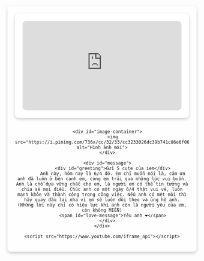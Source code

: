 <!DOCTYPE html> 
<html lang="vi">
<head>
    <meta charset="UTF-8">
    <meta name="viewport" content="width=device-width, initial-scale=1.0">
    <title>I Do - Đức Phúc</title>
    <style>
        body {
            display: flex;
            flex-direction: column;
            justify-content: flex-start;
            align-items: center;
            min-height: 100vh;
            background: url('https://cdn.xtmobile.vn/vnt_upload/news/01_2024/11/hinh-nen-dien-thoai-de-thuong-cho-nam-5-xtmobile.jpg') no-repeat center center fixed;
            background-size: cover;
            font-family: Arial, sans-serif;
            text-align: center;
            padding: 20px 20px;
            box-sizing: border-box;
            overflow: auto;
        }
        #content {
            width: 100%;
            max-width: 600px;
            background: rgba(255, 255, 255, 0.8);
            padding: 20px;
            border-radius: 10px;
            box-shadow: 0 4px 8px rgba(0, 0, 0, 0.2);
            margin: 20px 0;
        }
        #video-container, #image-container, #message {
            margin-bottom: 30px;
            padding: 20px;
            border-radius: 10px;
            background: rgba(255, 255, 255, 0.9);
            box-shadow: 0 4px 8px rgba(0, 0, 0, 0.2);
        }
        iframe {
            width: 100%;
            height: auto;
            aspect-ratio: 16 / 9;
            border-radius: 10px;
        }
        img {
            max-width: 100%;
            height: auto;
            border-radius: 10px;
        }
        #message {
            font-size: 16px;
            color: #000;
            font-weight: bold;
            text-align: justify;
            line-height: 1.6;
            padding-bottom: 50px;
            position: relative;
        }
        #love-message {
            position: absolute;
            bottom: 20px;
            right: 10px;
            font-size: 17px;
            color: black;
        }
        #greeting {
            font-size: 18px;
            font-weight: bold;
            text-align: center;
            margin-bottom: 10px;
        }
    </style>
</head>
<body>
    <div id="content">
        <div id="video-container">
            <iframe id="youtube-video" src="https://www.youtube.com/embed/IOe0tNoUGv8?autoplay=1&enablejsapi=1" title="YouTube video player" frameborder="0" allow="accelerometer; autoplay; clipboard-write; encrypted-media; gyroscope; picture-in-picture; web-share" referrerpolicy="strict-origin-when-cross-origin" allowfullscreen></iframe>
        </div>
        
        <div id="image-container">
            <img src="https://i.pinimg.com/736x/cc/32/33/cc3233026dc39b741c86e6f00093f988.jpg" alt="Hình ảnh mới">
        </div>
        
        <div id="message">
            <div id="greeting">Gửi S cute của iem</div>
            Anh này, hôm nay là 6/4 đó. Em chỉ muốn nói là, cảm ơn anh đã luôn ở bên cạnh em, cùng em trải qua những lúc vui buồn. Anh là chỗ dựa vững chắc cho em, là người em có thể tin tưởng và chia sẻ mọi điều. Chúc anh có một ngày 6/4 thật vui vẻ, luôn mạnh khỏe và thành công trong công việc. Nếu anh có mệt mỏi thì hãy quay đầu lại nha vì em sẽ luôn dõi theo và ủng hộ anh. (Những lời này chỉ có hiệu lực khi anh còn là người yêu của em, còn không MIỄN)
            <span id="love-message">Yêu anh ❤️</span>
        </div>
    </div>
    
    <script src="https://www.youtube.com/iframe_api"></script>
</body>
</html>
